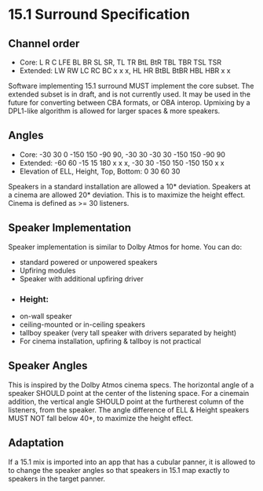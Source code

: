 # 15.1 Surround Specification

## Channel order
- Core: L R C LFE BL BR SL SR, TL TR BtL BtR TBL TBR TSL TSR
- Extended: LW RW LC RC BC x x x, HL HR BtBL BtBR HBL HBR x x

Software implementing 15.1 surround MUST implement the core subset. The extended subset is in draft, and is not currently used. It may be used in the future for converting between CBA formats, or OBA interop. Upmixing by a DPL1-like algorithm is allowed for larger spaces & more speakers.

## Angles
- Core: -30 30 0 -150 150 -90 90, -30 30 -30 30 -150 150 -90 90
- Extended: -60 60 -15 15 180 x x x, -30 30 -150 150 -150 150 x x
- Elevation of ELL, Height, Top, Bottom: 0 30 60 30

Speakers in a standard installation are allowed a 10* deviation. Speakers at a cinema are allowed 20* deviation. This is to maximize the height effect. Cinema is defined as >= 30 listeners.

## Speaker Implementation
Speaker implementation is similar to Dolby Atmos for home. You can do:
- standard powered or unpowered speakers
- Upfiring modules
- Speaker with additional upfiring driver
- ### Height:
- on-wall speaker
- ceiling-mounted or in-ceiling speakers
- tallboy speaker (very tall speaker with drivers separated by height)
- For cinema installation, upfiring & tallboy is not practical

## Speaker Angles
This is inspired by the Dolby Atmos cinema specs. The horizontal angle of a speaker SHOULD point at the center of the listening space. For a cinemain addition, the vertical angle SHOULD point at the furtherest column of the listeners, from the speaker. The angle difference of ELL & Height speakers MUST NOT fall below 40*, to maximize the height effect.

## Adaptation
If a 15.1 mix is imported into an app that has a cubular panner, it is allowed to to change the speaker angles so that speakers in 15.1 map exactly to speakers in the target panner.